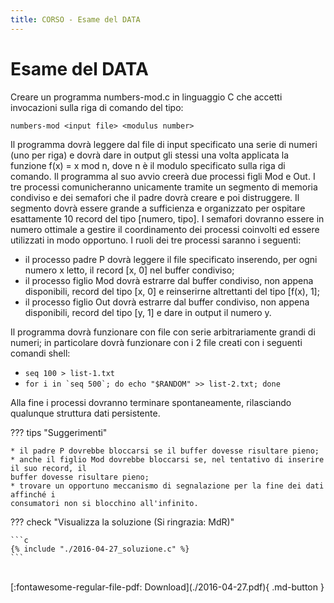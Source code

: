 ```yaml
---
title: CORSO - Esame del DATA
---
```

# Esame del DATA


Creare un programma numbers-mod.c in linguaggio C che accetti invocazioni sulla riga di
comando del tipo:

    numbers-mod <input file> <modulus number>

Il programma dovrà leggere dal file di input specificato una serie di numeri (uno per riga)
e dovrà dare in output gli stessi una volta applicata la funzione f(x) = x mod n, dove n è
il modulo specificato sulla riga di comando.
Il programma al suo avvio creerà due processi figli
Mod e Out. I tre processi comunicheranno
unicamente tramite un segmento di memoria
condiviso e dei semafori che il padre dovrà creare e
poi distruggere. Il segmento dovrà essere grande a
sufficienza e organizzato per ospitare esattamente
10 record del tipo [numero, tipo]. I semafori
dovranno essere in numero ottimale a gestire il
coordinamento dei processi coinvolti ed essere
utilizzati in modo opportuno.
I ruoli dei tre processi saranno i seguenti:

* il processo padre P dovrà leggere il file
specificato inserendo, per ogni numero x
letto, il record [x, 0] nel buffer condiviso;
* il processo figlio Mod dovrà estrarre dal buffer condiviso, non appena disponibili,
record del tipo [x, 0] e reinserirne altrettanti del tipo [f(x), 1];
* il processo figlio Out dovrà estrarre dal buffer condiviso, non appena disponibili,
record del tipo [y, 1] e dare in output il numero y.

Il programma dovrà funzionare con file con serie arbitrariamente grandi di numeri; in
particolare dovrà funzionare con i 2 file creati con i seguenti comandi shell:

* ```seq 100 > list-1.txt```
* ```for i in `seq 500`; do echo "$RANDOM" >> list-2.txt; done```

Alla fine i processi dovranno terminare spontaneamente, rilasciando qualunque struttura
dati persistente.

??? tips "Suggerimenti"

    * il padre P dovrebbe bloccarsi se il buffer dovesse risultare pieno;
    * anche il figlio Mod dovrebbe bloccarsi se, nel tentativo di inserire il suo record, il
    buffer dovesse risultare pieno;
    * trovare un opportuno meccanismo di segnalazione per la fine dei dati affinché i
    consumatori non si blocchino all'infinito.

??? check "Visualizza la soluzione (Si ringrazia: MdR)"
    
    ```c
    {% include "./2016-04-27_soluzione.c" %}
    ```

<br>
[:fontawesome-regular-file-pdf: Download](./2016-04-27.pdf){ .md-button }
